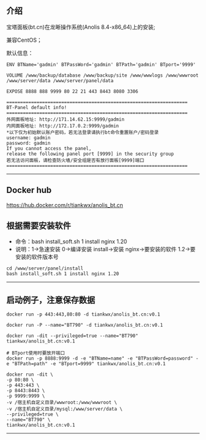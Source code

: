## 介绍  

宝塔面板(bt.cn)在龙晰操作系统(Anolis 8.4-x86_64)上的安装;

兼容CentOS；   

默认信息：

```
ENV BTName='gadmin' BTPassWord='gadmin' BTPath='gadmin' BTport='9999'

VOLUME /www/backup/database /www/backup/site /www/wwwlogs /www/wwwroot /www/server/data /www/server/panel/data

EXPOSE 8888 888 9999 80 22 21 443 8443 8080 3306

==================================================================
BT-Panel default info!
==================================================================
外网面板地址: http://171.14.62.15:9999/gadmin
内网面板地址: http://172.17.0.2:9999/gadmin
*以下仅为初始默认账户密码，若无法登录请执行bt命令重置账户/密码登录
username: gadmin
password: gadmin
If you cannot access the panel,
release the following panel port [9999] in the security group
若无法访问面板，请检查防火墙/安全组是否有放行面板[9999]端口
==================================================================
```

---

## Docker hub

https://hub.docker.com/r/tiankwx/anolis_bt.cn


##  根据需要安装软件
- 命令：bash install_soft.sh 1 install nginx 1.20
- 说明：1->急速安装 0->编译安装 install->安装 nginx->要安装的软件 1.2->要安装的软件版本号

```
cd /www/server/panel/install
bash install_soft.sh 1 install nginx 1.20
```
---

## 启动例子，注意保存数据
```
docker run -p 443:443,80:80 -d tiankwx/anolis_bt.cn:v0.1

docker run -P --name="BT790" -d tiankwx/anolis_bt.cn:v0.1

docker run -dit --privileged=true --name="BT790" tiankwx/anolis_bt.cn:v0.1

# BTport使用时要放开端口
docker run -p 8888:9999 -d -e "BTName=name" -e "BTPassWord=password" -e "BTPath=path" -e "BTport=9999" tiankwx/anolis_bt.cn:v0.1

docker run -dit \
-p 80:80 \
-p 443:443 \
-p 8443:8443 \
-p 9999:9999 \
-v /宿主机自定义目录/wwwroot:/www/wwwroot \
-v /宿主机自定义目录/mysql:/www/server/data \
--privileged=true \
--name="BT790" \
tiankwx/anolis_bt.cn:v0.1

```

---
